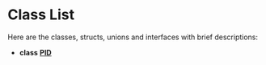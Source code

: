 
# Class List

Here are the classes, structs, unions and interfaces with brief descriptions:


* **class** [**PID**](class_p_i_d.md)   